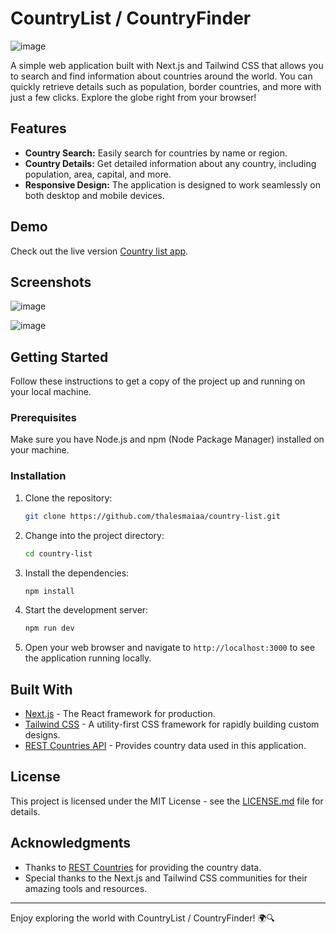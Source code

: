 # CountryList / CountryFinder

![image](https://github.com/thalesmaiaa/country-list/assets/84349239/325e76dc-14b2-4cda-a3a4-3e663a6b8744)

A simple web application built with Next.js and Tailwind CSS that allows you to search and find information about countries around the world. You can quickly retrieve details such as population, border countries, and more with just a few clicks. Explore the globe right from your browser!

## Features

- **Country Search:** Easily search for countries by name or region.
- **Country Details:** Get detailed information about any country, including population, area, capital, and more.
- **Responsive Design:** The application is designed to work seamlessly on both desktop and mobile devices.

## Demo

Check out the live version [Country list app](https://your-demo-url.com).

## Screenshots

![image](https://github.com/thalesmaiaa/country-list/assets/84349239/b207e68b-0b34-45a5-847f-4ae56ee3c3a8)


![image](https://github.com/thalesmaiaa/country-list/assets/84349239/aad457e3-ef22-444c-a26a-29821649c72a)

## Getting Started

Follow these instructions to get a copy of the project up and running on your local machine.

### Prerequisites

Make sure you have Node.js and npm (Node Package Manager) installed on your machine.

### Installation

1. Clone the repository:

   ```bash
   git clone https://github.com/thalesmaiaa/country-list.git
   ```

2. Change into the project directory:

   ```bash
   cd country-list
   ```

3. Install the dependencies:

   ```bash
   npm install
   ```

4. Start the development server:

   ```bash
   npm run dev
   ```

5. Open your web browser and navigate to `http://localhost:3000` to see the application running locally.

## Built With

- [Next.js](https://nextjs.org/) - The React framework for production.
- [Tailwind CSS](https://tailwindcss.com/) - A utility-first CSS framework for rapidly building custom designs.
- [REST Countries API](https://restcountries.com/) - Provides country data used in this application.


## License

This project is licensed under the MIT License - see the [LICENSE.md](LICENSE.md) file for details.

## Acknowledgments

- Thanks to [REST Countries](https://restcountries.com/) for providing the country data.
- Special thanks to the Next.js and Tailwind CSS communities for their amazing tools and resources.

---

Enjoy exploring the world with CountryList / CountryFinder! 🌍🔍
